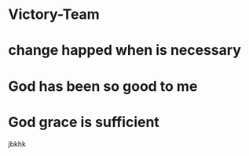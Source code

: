# Victory-Team
# change happed when is necessary
# God has been so good to me 
# God grace is sufficient
jbkhk
